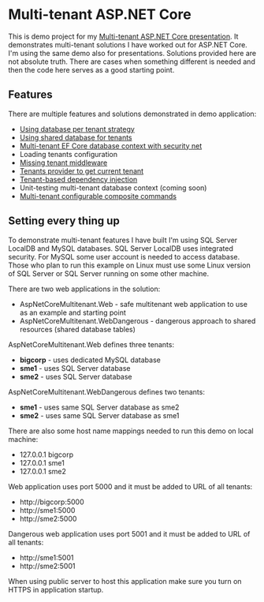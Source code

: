 # Multi-tenant ASP.NET Core

This is demo project for my [Multi-tenant ASP.NET Core presentation](https://gunnarpeipman.com/presentations/aspnet-core-multitenant/). It demonstrates multi-tenant solutions I have worked out for ASP.NET Core. I'm using the same demo also for presentations. Solutions provided here are not absolute truth. There are cases when something different is needed and then the code here serves as a good starting point.

## Features

There are multiple features and solutions demonstrated in demo application:

* [Using database per tenant strategy](https://gunnarpeipman.com/aspnet-core-tenant-providers/)
* [Using shared database for tenants](https://gunnarpeipman.com/ef-core-global-query-filters/)
* [Multi-tenant EF Core database context with security net](https://gunnarpeipman.com/aspnet-core-defensive-database-context/)
* Loading tenants configuration
* [Missing tenant middleware](https://gunnarpeipman.com/aspnet-core-missing-tenant-middleware/)
* [Tenants provider to get current tenant](https://gunnarpeipman.com/aspnet-core-tenant-providers/)
* [Tenant-based dependency injection](https://gunnarpeipman.com/aspnet-core-tenant-based-dependency-injection/)
* Unit-testing multi-tenant database context (coming soon)
* [Multi-tenant configurable composite commands](https://gunnarpeipman.com/aspnet-core-configurable-composite-command/)

## Setting every thing up

To demonstrate multi-tenant features I have built I'm using SQL Server LocalDB and MySQL databases. SQL Server LocalDB uses 
integrated security. For MySQL some user account is needed to access database. Those who plan to run this example on Linux 
must use some Linux version of SQL Server or SQL Server running on some other machine.

There are two web applications in the solution:

* AspNetCoreMultitenant.Web - safe multitenant web application to use as an example and starting point 
* AspNetCoreMultitenant.WebDangerous - dangerous approach to shared resources (shared database tables)

AspNetCoreMultitenant.Web defines three tenants:

* **bigcorp** - uses dedicated MySQL database
* **sme1** - uses SQL Server database
* **sme2** - uses SQL Server database

AspNetCoreMultitenant.WebDangerous defines two tenants:

* **sme1** - uses same SQL Server database as sme2
* **sme2** - uses same SQL Server database as sme1

There are also some host name mappings needed to run this demo on local machine:
* 127.0.0.1    bigcorp
* 127.0.0.1    sme1
* 127.0.0.1    sme2

Web application uses port 5000 and it must be added to URL of all tenants:

* http://bigcorp:5000
* http://sme1:5000
* http://sme2:5000

Dangerous web application uses port 5001 and it must be added to URL of all tenants:

* http://sme1:5001
* http://sme2:5001

When using public server to host this application make sure you turn on HTTPS in application startup.
